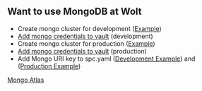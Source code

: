 ## Want to use MongoDB at Wolt

* Create mongo cluster for development ([Example](https://github.com/creditornot/devops/blob/master/terraform/dev/mongodb/development/mongodb-merchant-payouts.tf))
* [Add mongo credentials to vault](https://woltwide.atlassian.net/wiki/spaces/PT/pages/2851373158) (development)
* Create mongo cluster for production ([Example](https://github.com/creditornot/devops/blob/master/terraform/prod/mongodb/mongodb-merchant-payouts.tf))
* [Add mongo credentials to vault](https://woltwide.atlassian.net/wiki/spaces/PT/pages/2851373158) (production)
* Add Mongo URI key to spc.yaml ([Development Example](https://github.com/creditornot/steiger/blob/master/apps/merchant-payout-service/overlays/development/spc.yaml)) and ([Production Example](https://github.com/creditornot/steiger/blob/master/apps/merchant-payout-service/overlays/production/spc.yaml))

[Mongo Atlas](https://cloud.mongodb.com/v2#/org/5c59524df2a30bf9c180a3f1)
